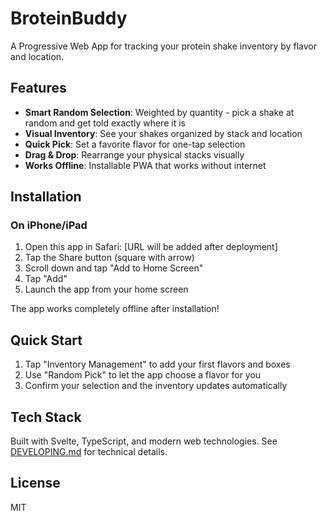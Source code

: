 # BroteinBuddy

A Progressive Web App for tracking your protein shake inventory by flavor and location.

## Features

- **Smart Random Selection**: Weighted by quantity - pick a shake at random and get told exactly where it is
- **Visual Inventory**: See your shakes organized by stack and location
- **Quick Pick**: Set a favorite flavor for one-tap selection
- **Drag & Drop**: Rearrange your physical stacks visually
- **Works Offline**: Installable PWA that works without internet

## Installation

### On iPhone/iPad

1. Open this app in Safari: [URL will be added after deployment]
2. Tap the Share button (square with arrow)
3. Scroll down and tap "Add to Home Screen"
4. Tap "Add"
5. Launch the app from your home screen

The app works completely offline after installation!

## Quick Start

1. Tap "Inventory Management" to add your first flavors and boxes
2. Use "Random Pick" to let the app choose a flavor for you
3. Confirm your selection and the inventory updates automatically

## Tech Stack

Built with Svelte, TypeScript, and modern web technologies. See [DEVELOPING.md](DEVELOPING.md) for technical details.

## License

MIT
